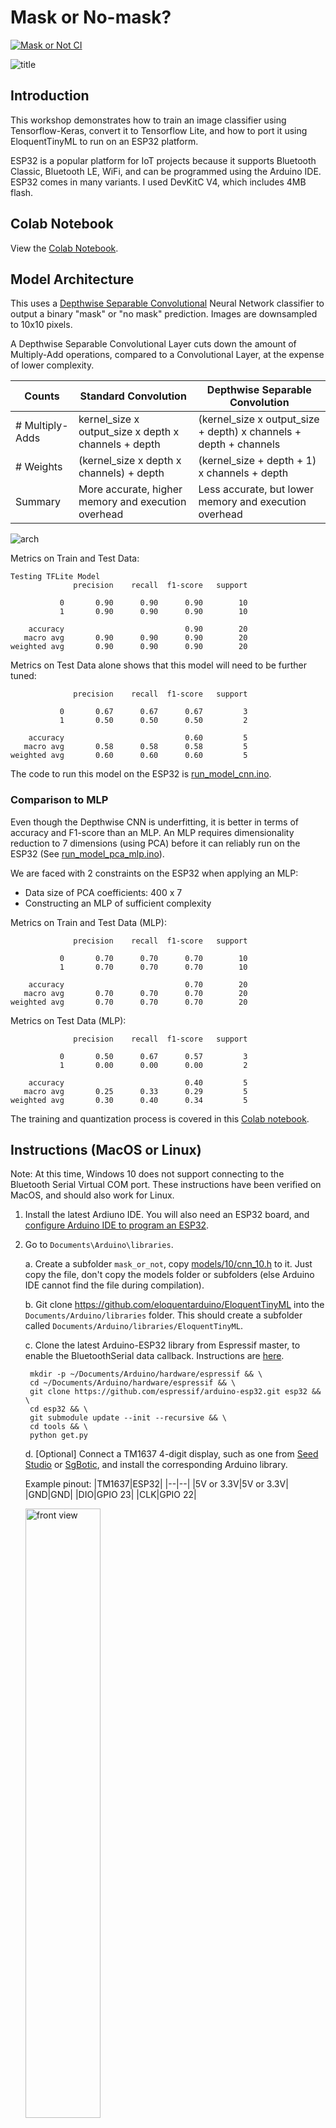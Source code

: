 # Mask or No-mask?

[![Mask or Not CI](https://github.com/lisaong/stackup-workshops/workflows/Mask%20or%20Not%20CI/badge.svg)](https://github.com/lisaong/stackup-workshops/actions?query=workflow%3A%22Mask+or+Not+CI%22)

![title](assets/mask_no_mask.jpg)

## Introduction
This workshop demonstrates how to train an image classifier using Tensorflow-Keras, convert it to Tensorflow Lite, and how to port it using EloquentTinyML to run on an ESP32 platform.

ESP32 is a popular platform for IoT projects because it supports Bluetooth Classic, Bluetooth LE, WiFi, and can be programmed using the Arduino IDE. ESP32 comes in many variants. I used DevKitC V4, which includes 4MB flash.

## Colab Notebook
View the [Colab Notebook](mask_or_not.ipynb).

## Model Architecture

This uses a [Depthwise Separable Convolutional](https://towardsdatascience.com/a-basic-introduction-to-separable-convolutions-b99ec3102728) Neural Network classifier to output a binary "mask" or "no mask" prediction. Images are downsampled to 10x10 pixels.

A Depthwise Separable Convolutional Layer cuts down the amount of Multiply-Add operations, compared to a Convolutional Layer, at the expense of lower complexity.

|Counts|Standard Convolution|Depthwise Separable Convolution|
|--|--|--|
|# Multiply-Adds|kernel_size x output_size x depth x channels + depth|(kernel_size x output_size + depth) x channels + depth + channels|
|# Weights|(kernel_size x depth x channels) + depth|(kernel_size + depth + 1) x channels + depth|
|Summary|More accurate, higher memory and execution overhead|Less accurate, but lower memory and execution overhead|

![arch](assets/separable_cnn.png)

Metrics on Train and Test Data:
```
Testing TFLite Model
              precision    recall  f1-score   support

           0       0.90      0.90      0.90        10
           1       0.90      0.90      0.90        10

    accuracy                           0.90        20
   macro avg       0.90      0.90      0.90        20
weighted avg       0.90      0.90      0.90        20
```

Metrics on Test Data alone shows that this model will need to be further tuned:
```
              precision    recall  f1-score   support

           0       0.67      0.67      0.67         3
           1       0.50      0.50      0.50         2

    accuracy                           0.60         5
   macro avg       0.58      0.58      0.58         5
weighted avg       0.60      0.60      0.60         5
```

The code to run this model on the ESP32 is [run_model_cnn.ino](run_model_cnn.ino).

### Comparison to MLP
Even though the Depthwise CNN is underfitting, it is better in terms of accuracy and F1-score than an MLP. An MLP requires dimensionality reduction to 7 dimensions (using PCA) before it can reliably run on the ESP32 (See [run_model_pca_mlp.ino](run_model_pca_mlp.ino)).

We are faced with 2 constraints on the ESP32 when applying an MLP:
- Data size of PCA coefficients: 400 x 7
- Constructing an MLP of sufficient complexity

Metrics on Train and Test Data (MLP):
```
              precision    recall  f1-score   support

           0       0.70      0.70      0.70        10
           1       0.70      0.70      0.70        10

    accuracy                           0.70        20
   macro avg       0.70      0.70      0.70        20
weighted avg       0.70      0.70      0.70        20
```

Metrics on Test Data (MLP):
```
              precision    recall  f1-score   support

           0       0.50      0.67      0.57         3
           1       0.00      0.00      0.00         2

    accuracy                           0.40         5
   macro avg       0.25      0.33      0.29         5
weighted avg       0.30      0.40      0.34         5
```
The training and quantization process is covered in this [Colab notebook](mask_or_not.ipynb).

## Instructions (MacOS or Linux)

Note: At this time, Windows 10 does not support connecting to the Bluetooth Serial Virtual COM port. These instructions have been verified on MacOS, and should also work for Linux.

1. Install the latest Ardiuno IDE. You will also need an ESP32 board, and [configure Arduino IDE to program an ESP32](https://embedgyan.wordpress.com/2020/06/22/installing-the-esp32-board-in-arduino-ide-windows-mac-os-x-linux/).
2. Go to `Documents\Arduino\libraries`.

   a. Create a subfolder `mask_or_not`, copy [models/10/cnn_10.h](models/10/cnn_10.h) to it. Just copy the file, don't copy the models folder or subfolders (else Arduino IDE cannot find the file during compilation).

   b. Git clone https://github.com/eloquentarduino/EloquentTinyML into the `Documents/Arduino/libraries` folder. This should create a subfolder called `Documents/Arduino/libraries/EloquentTinyML`.

   c. Clone the latest Arduino-ESP32 library from Espressif master, to enable the BluetoothSerial data callback. Instructions are [here](https://github.com/espressif/arduino-esp32).
   ```
    mkdir -p ~/Documents/Arduino/hardware/espressif && \
    cd ~/Documents/Arduino/hardware/espressif && \
    git clone https://github.com/espressif/arduino-esp32.git esp32 && \
    cd esp32 && \
    git submodule update --init --recursive && \
    cd tools && \
    python get.py 
   ```
   
   d. [Optional] Connect a TM1637 4-digit display, such as one from [Seed Studio](https://wiki.seeedstudio.com/Grove-4-Digit_Display/) or [SgBotic](https://www.sgbotic.com/index.php?dispatch=products.view&product_id=2488), and install the corresponding Arduino library.

   Example pinout:
   |TM1637|ESP32|
   |--|--|
   |5V or 3.3V|5V or 3.3V|
   |GND|GND|
   |DIO|GPIO 23|
   |CLK|GPIO 22|

   <img src='assets/wiring1.png' alt='front view' width='50%'/>
   <img src='assets/wiring2.png' alt='back view' width='50%'/>

3. Start Arduino IDE. Go to Boards Manager, select `ESP32 Arduino (in sketchbook)`. This will reference the updated libraries.
4. Open the sketch file: [run_model_cnn.ino](run_model_cnn.ino).
5. Connect an ESP32 to USB, select the COM port to connect to it.
6. Upload the sketch to the ESP32.
7. Once upload is complete, open Serial Monitor to monitor serial output.
  
   a. If you observe `nan`, reset the ESP32 to see if `AllocateTensors` has failed. If so, you may need to increase `TENSOR_ARENA_SIZE`.

   b. If the ESP32 goes into a reboot loop, the input dimensions are too big. Try a smaller image dimension (`OUTPUT_SIZE` in the Colab Notebook).
  
   c. If you get a linker error (dangerous relocation), the input dimensions are too big. Try a smaller image dimension (`OUTPUT_SIZE` in the Colab Notebook).
8. Pair with the ESP32 device over Bluetooth.
9. Check the serial port connection using `ls /dev/cu*`. Update `send_image.py` to use the connection string (set in `PORT`) if different.
10. Run the python script to send a test image to the device, after installing dependencies.
    ```
    pip install -r requirements.txt
    python send_image.py
    ```

Sample output from Serial Monitor (using a 10x10 test image sent over Bluetooth SPP):
```
[V][BluetoothSerial.cpp:275] esp_spp_cb(): ESP_SPP_DATA_IND_EVT len=100 handle=385
onDataCallback(0x3ffe3900, 100)53,60,168,182,180,161,60,30,197,211,12,119,178,204,192,187,173,131,203,211,74,175,165,200,193,187,172,177,204,211,147,174,111,52,116,180,97,141,213,211,141,178,89,157,175,184,157,175,210,211,139,176,187,173,176,185,160,192,214,211,126,167,170,186,144,167,176,177,195,212,113,162,161,182,169,175,160,165,219,212,154,146,163,159,157,165,149,160,213,213,219,114,150,168,186,180,184,153,219,215,
predicting...
prediction: 0.61
[I][BluetoothSerial.cpp:247] esp_spp_cb(): ESP_SPP_CLOSE_EVT
[I][BluetoothSerial.cpp:235] esp_spp_cb(): ESP_SPP_SRV_OPEN_EVT
Client Connected
[V][BluetoothSerial.cpp:275] esp_spp_cb(): ESP_SPP_DATA_IND_EVT len=100 handle=129
onDataCallback(0x3ffe3a0c, 100)53,60,168,182,180,161,60,30,197,211,12,119,178,204,192,187,173,131,203,211,74,175,165,200,193,187,172,177,204,211,147,174,111,52,116,180,97,141,213,211,141,178,89,157,175,184,157,175,210,211,139,176,187,173,176,185,160,192,214,211,126,167,170,186,144,167,176,177,195,212,113,162,161,182,169,175,160,165,219,212,154,146,163,159,157,165,149,160,213,213,219,114,150,168,186,180,184,153,219,215,
predicting...
prediction: 0.61
```

## Continuous Integration
This project also features continuous integration of the Jupyter notebook:
1. The Jupyter notebook is setup to serialise the model specs in ci_artifacts.pkl. Model specs include inputs, target, pre-processors, and pointers to the saved weights.
2. During continuous integration, this [Github workflow](../.github/workflows/maskornot.yml) will execute the Jupyter notebook in a Docker container. This trains the models and saves their weights, preprocessors, and data.
3. The workflow will run this [integration test](ci_test.py) to load the model weights, preprocessors, and data to get predictions and metrics.

Example schema used to organise the model artifacts:
```
ci_artifacts = {
    'inputs' : {
        'X' : X,
        'X_cnn' : X_scaled_reshape
    },

    'target' : {
        'y' : y,
        'encoder' : le
    },

    'preprocessors' : {
      'scaler' : scaler,
      'pca' : pca
    },

    'baseline' : {
        'input' : 'X',
        'model' : lr,
        'preprocessors' : [
          'scaler',
          'pca'
        ],
    },

    # model1 spec
    'mlp' : {
        'input' : 'X',
        'scaler' : scaler,
        'preprocessors' : [
          'scaler',
          'pca'
        ],
        'h5' : 'mlp.h5'
    },

    # model2 spec
    'cnn' : {
        'input' : 'X_cnn',
        'preprocessors' : [
        ],
        'h5' : 'cnn.h5',
        'tflite' : 'cnn.tflite',
        'h' : 'cnn.h' 
    }
}
```

